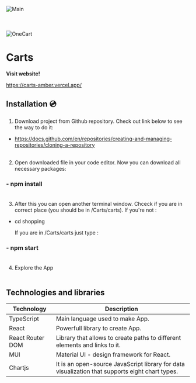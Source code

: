 ![Main](https://user-images.githubusercontent.com/95884784/227046577-2ae4beab-9db9-49d2-af0a-9d31ccb6aebe.png)
<br/><br/><br/><br/>
![OneCart](https://user-images.githubusercontent.com/95884784/227046601-1521bd94-54f8-4433-9cee-10258b950911.png)

#  Carts <br/>

<b>Visit website!</b>

https://carts-amber.vercel.app/
<br/>

## Installation 💿<br/>

1. Download project from Github repository. Check out link below to see the way to do it:<br/>

- https://docs.github.com/en/repositories/creating-and-managing-repositories/cloning-a-repository<br/><br/>


2. Open downloaded file in your code editor. Now you can download all necessary packages:<br/>

### - npm install<br/><br/>


3. After this you can open another terminal window. Chceck if you are in correct place (you should be in /Carts/carts). If you're not :<br/>

- cd shopping<br/>

  If you are in /Carts/carts just type :<br/>

### - npm start <br/><br/>


4. Explore the App <br/><br/>



## Technologies and libraries

| Technology | Description |
| --- | --- |
| TypeScript | Main language used to make App. |
| React | Powerfull library to create App. |
| React Router DOM| Library that allows to create paths to different elements and links to it. |
| MUI | Material UI - design framework for React. |
| Chartjs | It is an open-source JavaScript library for data visualization that supports eight chart types. |



